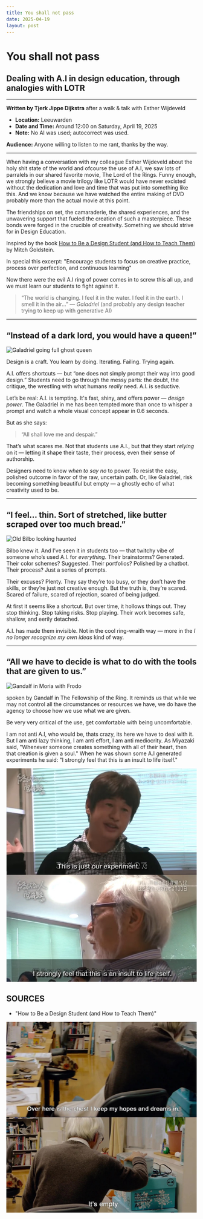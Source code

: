 ```yaml
---
title: You shall not pass
date: 2025-04-19
layout: post
---
```


# You shall not pass
## Dealing with A.I in design education, through analogies with LOTR

---

**Written by Tjerk Jippe Dijkstra** after a walk & talk with Esther Wijdeveld
- **Location:** Leeuwarden
- **Date and Time:** Around 12:00 on Saturday, April 19, 2025
- **Note:** No AI was used; autocorrect was used.

**Audience:** Anyone willing to listen to me rant, thanks by the way.

---

When having a conversation with my colleague Esther Wijdeveld about the holy shit state of the world and ofcourse the use of A.I,
we saw lots of parralels in our shared favorite movie, The Lord of the Rings.
Funny enough, we strongly believe a movie trilogy like LOTR would have never excisted without the dedication and love and time that was put into something like this. And we know because we have watched the entire making of DVD probably more than the actual movie at this point.

The friendships on set, the camaraderie, the shared experiences, and the unwavering support that fueled the creation of such a masterpiece. These bonds were forged in the crucible of creativity. Something we should strive for in Design Education.

Inspired by the book [How to Be a Design Student (and How to Teach Them)](https://papress.com/products/how-to-be-a-design-student) by Mitch Goldstein.

In special this excerpt:
"Encourage students to focus on creative practice, process over perfection, and continuous learning"

Now there were the evil A.I ring of power comes in to screw this all up, and we must learn our students to fight against it.

> “The world is changing. I feel it in the water. I feel it in the earth. I smell it in the air…”
> — *Galadriel* (and probably any design teacher trying to keep up with generative AI)

---
## “Instead of a dark lord, you would have a queen!”
![Galadriel going full ghost queen]()

Design is a craft. You learn by doing. Iterating. Failing. Trying again.

A.I. offers shortcuts — but “one does not simply prompt their way into good design.” Students need to go through the messy parts: the doubt, the critique, the wrestling with what humans *really* need. A.I. is seductive.

Let’s be real: A.I. is tempting. It's fast, shiny, and offers power — *design power*. The Galadriel in me has been tempted more than once to whisper a prompt and watch a whole visual concept appear in 0.6 seconds.

But as she says:
> “All shall love me and despair.”

That’s what scares me. Not that students use A.I., but that they start *relying* on it — letting it shape their taste, their process, even their sense of authorship.

Designers need to know *when to say no* to power. To resist the easy, polished outcome in favor of the raw, uncertain path. Or, like Galadriel, risk becoming something beautiful but empty — a ghostly echo of what creativity used to be.

---

## “I feel... thin. Sort of stretched, like butter scraped over too much bread.”
![Old Bilbo looking haunted]()

Bilbo knew it. And I’ve seen it in students too — that twitchy vibe of someone who’s used A.I. for *everything*. Their brainstorms? Generated. Their color schemes? Suggested. Their portfolios? Polished by a chatbot. Their process? Just a series of prompts.

Their excuses? Plenty. They say they’re too busy, or they don’t have the skills, or they’re just not creative enough. But the truth is, they’re scared. Scared of failure, scared of rejection, scared of being judged.

At first it seems like a shortcut. But over time, it hollows things out. They stop thinking. Stop taking risks. Stop playing. Their work becomes safe, shallow, and eerily detached.

A.I. has made them invisible. Not in the cool ring-wraith way — more in the *I no longer recognize my own ideas* kind of way.

---


## “All we have to decide is what to do with the tools that are given to us.”
![Gandalf in Moria with Frodo]()

spoken by Gandalf in The Fellowship of the Ring. It reminds us that while we may not control all the circumstances or resources we have, we do have the agency to choose how we use what we are given.

Be very very critical of the use, get comfortable with being uncomfortable.

I am not anti A.I, who would be, thats crazy, its here we have to deal with it. But I am anti lazy thinking, I am anti effort, I am anti mediocrity.
As Miyazaki said, "Whenever someone creates something with all of their heart, then that creation is given a soul."
When he was shown some A.I generated experiments he said: "I strongly feel that this is an insult to life itself."

![Myazaki meme 1](/images/blogposts/you-shall-not-pass/1.jpg)


## SOURCES

-  "How to Be a Design Student (and How to Teach Them)"



![Myazaki meme 2](/images/blogposts/you-shall-not-pass/2.jpg)
